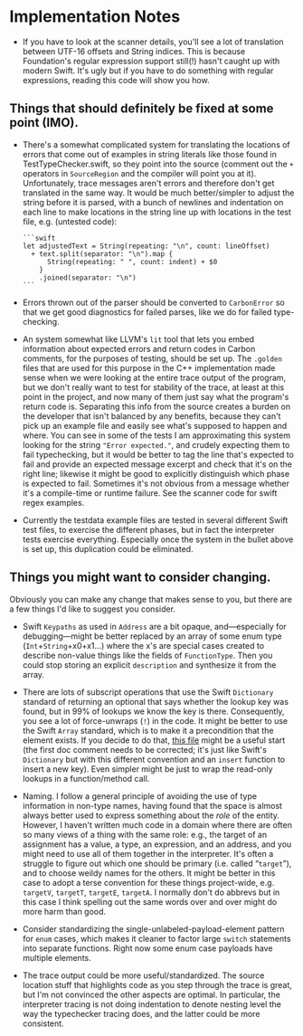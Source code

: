 # Implementation Notes

- If you have to look at the scanner details, you'll see a lot of translation
  between UTF-16 offsets and String indices.  This is because Foundation's
  regular expression support still(!) hasn't caught up with modern Swift.  It's
  ugly but if you have to do something with regular expressions, reading this
  code will show you how.

## Things that should definitely be fixed at some point (IMO).

- There's a somewhat complicated system for translating the locations of errors
  that come out of examples in string literals like those found in
  TestTypeChecker.swift, so they point into the source (comment out the `+`
  operators in `SourceRegion` and the compiler will point you at it).
  Unfortunately, trace messages aren't errors and therefore don't get translated
  in the same way.  It would be much better/simpler to adjust the string before
  it is parsed, with a bunch of newlines and indentation on each line to make
  locations in the string line up with locations in the test file,
  e.g. (untested code):

      ```swift
      let adjustedText = String(repeating: "\n", count: lineOffset)
        + text.split(separator: "\n").map {
            String(repeating: " ", count: indent) + $0
          }
          .joined(separator: "\n")
      ```
- Errors thrown out of the parser should be converted to `CarbonError` so that
  we get good diagnostics for failed parses, like we do for failed
  type-checking.
  
- An system somewhat like LLVM's `lit` tool that lets you embed information
  about expected errors and return codes in Carbon comments, for the purposes of
  testing, should be set up.  The `.golden` files that are used for this purpose
  in the C++ implementation made sense when we were looking at the entire trace
  output of the program, but we don't really want to test for stability of the
  trace, at least at this point in the project, and now many of them just say
  what the program's return code is.  Separating this info from the source
  creates a burden on the developer that isn't balanced by any benefits, because
  they can't pick up an example file and easily see what's supposed to happen
  and where.  You can see in some of the tests I am approximating this system
  looking for the string `"Error expected."`, and crudely expecting them to fail
  typechecking, but it would be better to tag the line that's expected to fail
  and provide an expected message excerpt and check that it's on the right line;
  likewise it might be good to explicitly distinguish which phase is expected to
  fail. Sometimes it's not obvious from a message whether it's a compile-time or
  runtime failure. See the scanner code for swift regex examples.

- Currently the testdata example files are tested in several different Swift
  test files, to exercise the different phases, but in fact the interpreter
  tests exercise everything.  Especially once the system in the bullet above is
  set up, this duplication could be eliminated.

## Things you might want to consider changing.

Obviously you can make any change that makes sense to you, but there are a few
things I'd like to suggest you consider.

- Swift `Keypaths` as used in `Address` are a bit opaque, and—especially for
  debugging—might be better replaced by an array of some enum type
  (`Int`+`String`+x0+x1…) where the x's are special cases created to describe
  non-value things like the fields of `FunctionType`.  Then you could stop
  storing an explicit `description` and synthesize it from the array.
  
- There are lots of subscript operations that use the Swift `Dictionary`
  standard of returning an optional that says whether the lookup key was found,
  but in 99% of lookups we know the key is there.  Consequently, you see a lot
  of force-unwraps (`!`) in the code.  It might be better to use the Swift
  `Array` standard, which is to make it a precondition that the element exists.
  If you decide to do that, [this
  file](https://github.com/dabrahams/carbon-lang/blob/known-dictionary/Sources/KnownDictionary.swift)
  might be a useful start (the first doc comment needs to be corrected; it's
  just like Swift's `Dictionary` but with this different convention and an
  `insert` function to insert a new key).  Even simpler might be just to wrap
  the read-only lookups in a function/method call.

- Naming.  I follow a general principle of avoiding the use of type information
  in non-type names, having found that the space is almost always better used to
  express something about the *role* of the entity.  However, I haven't written
  much code in a domain where there are often so many views of a thing with the
  same role: e.g., the target of an assignment has a value, a type, an
  expression, and an address, and you might need to use all of them together in
  the interpreter.  It's often a struggle to figure out which one should be
  primary (i.e. called “`target`”), and to choose weildy names for the others.
  It might be better in this case to adopt a terse convention for these things
  project-wide, e.g. `targetV`, `targetT`, `targetE`, `targetA`.  I normally
  don't do abbrevs but in this case I think spelling out the same words over and
  over might do more harm than good.

- Consider standardizing the single-unlabeled-payload-element pattern for `enum`
  cases, which makes it cleaner to factor large `switch` statements into separate
  functions.  Right now some enum case payloads have multiple elements.

- The trace output could be more useful/standardized.  The source location stuff
  that highlights code as you step through the trace is great, but I'm not
  convinced the other aspects are optimal.  In particular, the interpreter
  tracing is not doing indentation to denote nesting level the way the
  typechecker tracing does, and the latter could be more consistent.
